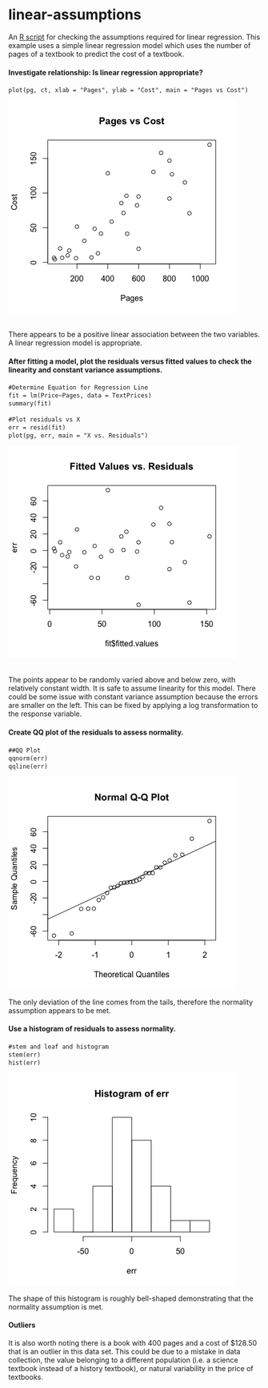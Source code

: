 # linear-assumptions

An [R script](linear-assumptions.R) for checking the assumptions required for linear regression. This example uses a simple linear regression model which uses the number of pages of a textbook to predict the cost of a textbook.

#### Investigate relationship: Is linear regression appropriate?

	plot(pg, ct, xlab = "Pages", ylab = "Cost", main = "Pages vs Cost")

![Alt Text](images/image1.png)

<br>There appears to be a positive linear association between the two variables. A linear regression model is appropriate.

#### After fitting a model, plot the residuals versus fitted values to check the linearity and constant variance assumptions.

	#Determine Equation for Regression Line
	fit = lm(Price~Pages, data = TextPrices)
	summary(fit)

	#Plot residuals vs X
	err = resid(fit)
	plot(pg, err, main = "X vs. Residuals")

![Alt Text](images/image2.png)

<br>The points appear to be randomly varied above and below zero, with relatively constant width. It is safe to assume linearity for this model. There could be some issue with constant variance assumption because the errors are smaller on the left. This can be fixed by applying a log transformation to the response variable.

#### Create QQ plot of the residuals to assess normality.

	##QQ Plot
	qqnorm(err)
	qqline(err)

![Alt Text](images/image3.png)

The only deviation of the line comes from the tails, therefore the normality assumption appears to be met.

#### Use a histogram of residuals to assess normality.

	#stem and leaf and histogram
	stem(err)
	hist(err)

![Alt Text](images/image4.png)

The shape of this histogram is roughly bell-shaped demonstrating that the normality assumption is met.

#### Outliers

It is also worth noting there is a book with 400 pages and a cost of $128.50 that is an outlier in this data set. This could be due to a mistake in data collection, the value belonging to a different population (i.e. a science textbook instead of a history textbook), or natural variability in the price of textbooks.
